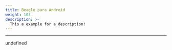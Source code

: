 ```yaml
---
title: Beagle para Android
weight: 103
description: >-
  This a example for a description!
---
```


---

undefined
